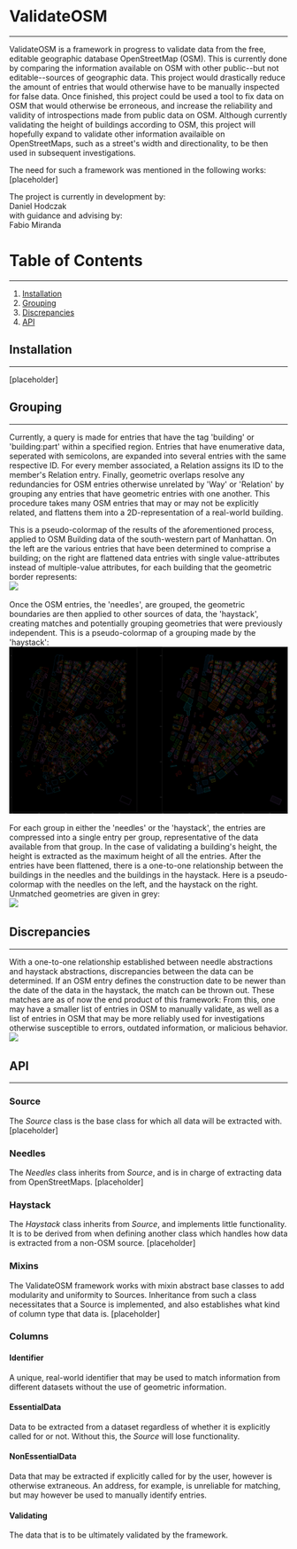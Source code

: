 # ValidateOSM
---

ValidateOSM is a framework in progress to validate data from the free, editable geographic database OpenStreetMap
(OSM). This is currently done by comparing the information available on OSM with other public--but not editable--sources
of geographic data. This project would drastically reduce the amount of entries that would otherwise have to be manually
inspected for false data. Once finished, this project could be used a tool to fix data on OSM that would otherwise be
erroneous, and increase the reliability and validity of introspections made from public data on OSM. Although currently
validating the height of buildings according to OSM, this project will hopefully expand to validate other information
availaible on OpenStreetMaps, such as a street's width and directionality, to be then used in subsequent investigations.

The need for such a framework was mentioned in the following works:<br/>
[placeholder]

The project is currently in development by:<br/>
Daniel Hodczak</br>
with guidance and advising by:<br/>
Fabio Miranda

# Table of Contents
---

1. [Installation](#installation)
2. [Grouping](#grouping)
3. [Discrepancies](#mismatches)
4. [API](#api)

## Installation
---
[placeholder]<br/>

## Grouping
---
Currently, a query is made for entries that have the tag 'building' or 'building:part' within a specified region.
Entries that have enumerative data, seperated with semicolons, are expanded into several entries with the same
respective ID. For every member associated, a Relation assigns its ID to the member's Relation entry. Finally, geometric
overlaps resolve any redundancies for OSM entries otherwise unrelated by 'Way' or 'Relation' by grouping any entries
that have geometric entries with one another. This procedure takes many OSM entries that may or may not be explicitly
related, and flattens them into a 2D-representation of a real-world building. <br/>

This is a pseudo-colormap of the results of the aforementioned process, applied to OSM Building data of the
south-western part of Manhattan. On the left are the various entries that have been determined to comprise a building;
on the right are flattened data entries with single value-attributes instead of multiple-value attributes, for each
building that the geometric border represents:  <br/>
![](needles.png)

Once the OSM entries, the 'needles', are grouped, the geometric boundaries are then applied to other sources of data,
the 'haystack', creating matches and potentially grouping geometries that were previously independent. This is a
pseudo-colormap of a grouping made by the 'haystack':   <br/>
![](haystack.png)

For each group in either the 'needles' or the 'haystack', the entries are compressed into a single entry per group,
representative of the data available from that group. In the case of validating a building's height, the height is
extracted as the maximum height of all the entries. After the entries have been flattened, there is a one-to-one
relationship between the buildings in the needles and the buildings in the haystack. Here is a pseudo-colormap with the
needles on the left, and the haystack on the right. Unmatched geometries are given in grey: <br/>
![](needles_haystack.png)

## Discrepancies
---
With a one-to-one relationship established between needle abstractions and haystack abstractions, discrepancies between
the data can be determined. If an OSM entry defines the construction date to be newer than the date of the data in the
haystack, the match can be thrown out. These matches are as of now the end product of this framework: From this, one may
have a smaller list of entries in OSM to manually validate, as well as a list of entries in OSM that may be more
reliably used for investigations otherwise susceptible to errors, outdated information, or malicious behavior. <br/>
![](discrepancies.png)

## API
---

### Source

The *Source* class is the base class for which all data will be extracted with.  
[placeholder]

### Needles

The *Needles* class inherits from *Source*, and is in charge of extracting data from OpenStreetMaps.
[placeholder]

### Haystack

The *Haystack* class inherits from *Source*, and implements little functionality. It is to be derived from when defining
another class which handles how data is extracted from a non-OSM source.
[placeholder]

### Mixins

The ValidateOSM framework works with mixin abstract base classes to add modularity and uniformity to Sources.
Inheritance from such a class necessitates that a Source is implemented, and also establishes what kind of column type
that data is.
[placeholder]

### Columns

#### Identifier

A unique, real-world identifier that may be used to match information from different datasets without the use of
geometric information.

#### EssentialData

Data to be extracted from a dataset regardless of whether it is explicitly called for or not. Without this, the
*Source* will lose functionality.

#### NonEssentialData

Data that may be extracted if explicitly called for by the user, however is otherwise extraneous. An address, for
example, is unreliable for matching, but may however be used to manually identify entries.

#### Validating

The data that is to be ultimately validated by the framework. 
